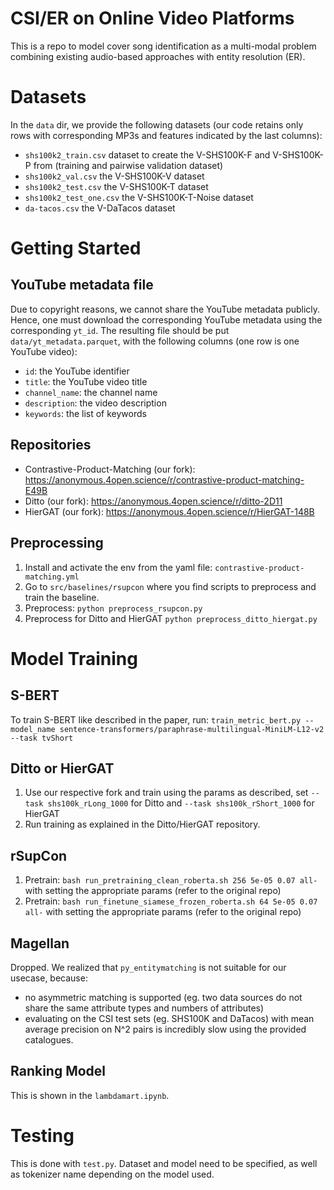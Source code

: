 # CSI/ER on Online Video Platforms
This is a repo to model cover song identification as a multi-modal problem combining existing audio-based approaches with entity resolution (ER).
# Datasets
In the `data` dir, we provide the following datasets (our code retains only rows with corresponding MP3s and features indicated by the last columns):
- `shs100k2_train.csv` dataset to create the V-SHS100K-F and V-SHS100K-P from (training and pairwise validation dataset)
- `shs100k2_val.csv` the V-SHS100K-V dataset
- `shs100k2_test.csv` the V-SHS100K-T dataset
- `shs100k2_test_one.csv` the V-SHS100K-T-Noise dataset
- `da-tacos.csv` the V-DaTacos dataset
# Getting Started
## YouTube metadata file
Due to copyright reasons, we cannot share the YouTube metadata publicly. Hence, one must download the corresponding YouTube metadata using the corresponding `yt_id`. The resulting file should be put `data/yt_metadata.parquet`, with the following columns (one row is one YouTube video):
- `id`: the YouTube identifier
- `title`: the YouTube video title
- `channel_name`: the channel name 
- `description`: the video description
- `keywords`: the list of keywords
## Repositories 
- Contrastive-Product-Matching (our fork): https://anonymous.4open.science/r/contrastive-product-matching-E49B
- Ditto (our fork): https://anonymous.4open.science/r/ditto-2D11
- HierGAT (our fork): https://anonymous.4open.science/r/HierGAT-148B
## Preprocessing
1. Install and activate the env from the yaml file: `contrastive-product-matching.yml`
2. Go to `src/baselines/rsupcon` where you find scripts to preprocess and train the baseline.
3. Preprocess: `python preprocess_rsupcon.py`
4. Preprocess for Ditto and HierGAT `python preprocess_ditto_hiergat.py`
# Model Training
## S-BERT
To train S-BERT like described in the paper, run: `train_metric_bert.py --model_name sentence-transformers/paraphrase-multilingual-MiniLM-L12-v2 --task tvShort`
## Ditto or HierGAT
1. Use our respective fork and train using the params as described, set `--task shs100k_rLong_1000` for Ditto and `--task shs100k_rShort_1000` for HierGAT
2. Run training as explained in the Ditto/HierGAT repository.
## rSupCon
1. Pretrain: `bash run_pretraining_clean_roberta.sh 256 5e-05 0.07 all-` with setting the appropriate params (refer to the original repo)
2.  Pretrain: `bash run_finetune_siamese_frozen_roberta.sh 64 5e-05 0.07 all-` with setting the appropriate params (refer to the original repo)
## Magellan
Dropped. We realized that `py_entitymatching` is not suitable for our usecase, because:
- no asymmetric matching is supported (eg. two data sources do not share the same attribute types and numbers of attributes)
- evaluating on the CSI test sets (eg. SHS100K and DaTacos) with mean average precision on N^2 pairs is incredibly slow using the provided catalogues. 
## Ranking Model
This is shown in the `lambdamart.ipynb`.
# Testing
This is done with `test.py`. Dataset and model need to be specified, as well as tokenizer name depending on the model used.
